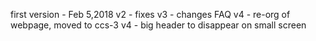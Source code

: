 first version - Feb 5,2018
v2 - fixes
v3 - changes FAQ
v4 - re-org of webpage, moved to ccs-3
v4 - big header to disappear on small screen
